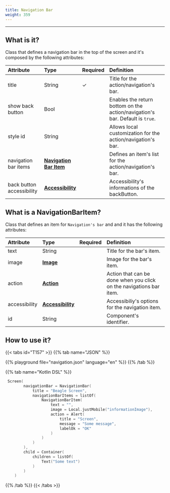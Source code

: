 ```yaml
---
title: Navigation Bar
weight: 359
---
```


---

## **What is it?**

Class that defines a navigation bar in the top of the screen and it's composed by the following attributes:

| **Attribute** | **Type** | Required | Definition |
| :--- | :--- | :--- | :--- |
| title | String |    ✓ | Title for the action/navigation's bar. |
| show back button | Bool |  | Enables the return bottom on the action/navigation's bar. Default is `true`. |
| style id | String |  | Allows local customization for the action/navigation's bar. |
| navigation bar items | [**Navigation Bar Item**](#what-is-a-navigationbaritem) |  | Defines an item's list for the action/navigation's bar. |
| back button accessibility | [**Accessibility**](/docs/api/accessibility) |  | Accessibility's informations of the backButton. |

## What is a NavigationBarItem?

Class that defines an item for `Navigation's bar` and and it has the following attributes: 

| **Attribute** | **Type** | Required | Definition |
| :--- | :--- | :--- | :--- |
| text | String |  | Title for the bar's item. |
| image | [**Image**](/docs/api/components/ui/image/) |  | Image for the bar's item. |
| action | [**Action**](/docs/api/actions/) |  | Action that can be done when you click on the navigations bar item. |
| accessibility | [**Accessibility**](/docs/api/accessibility) |  | Accessibiliy's options for the navigation item. |
| id | String |  | Component's identifier. |

## **How to use it?**

{{< tabs id="T157" >}}
{{% tab name="JSON" %}}
<!-- json-playground:navigation.json
{
   "_beagleComponent_":"beagle:screenComponent",
   "navigationBar":{
      "title":"Beagle Screen",
      "showBackButton":true,
      "navigationBarItems":[
         {
            "_beagleComponent_":"beagle:navigationBarItem",
            "text":"",
            "image":{
               "_beagleImagePath_":"local",
               "mobileId":"informationImage"
            },
            "action":{
               "_beagleAction_":"beagle:alert",
               "title":"Screen",
               "message":"Some message",
               "labelOk":"OK"
            }
         }
      ]
   },
   "child":{
      "_beagleComponent_":"beagle:container",
      "children":[
         {
            "_beagleComponent_":"beagle:text",
            "text":"Some text"
         }
      ]
   }
}
-->
{{% playground file="navigation.json" language="en" %}}
{{% /tab %}}

{{% tab name="Kotlin DSL" %}}
```kotlin
 Screen(
        navigationBar = NavigationBar(
            title = "Beagle Screen",
            navigationBarItems = listOf(
                NavigationBarItem(
                    text = "",
                    image = Local.justMobile("informationImage"),
                    action = Alert(
                        title = "Screen",
                        message = "Some message",
                        labelOk = "OK"
                    )
                )
            )
        ),
        child = Container(
            children = listOf(
                Text("Some text")
            )
        )
    )
```
{{% /tab %}}
{{< /tabs >}}
